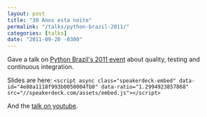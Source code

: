 ```yaml
---
layout: post
title: "30 Anos esta noite"
permalink: "/talks/python-brazil-2011/"
categories: [talks]
date: "2011-09-20 -0300"
---
```

Gave a talk on [Python Brazil's 2011 event](http://2011.pythonbrasil.org.br/2011/programacao/grade-do-evento/django/integracao-continua-testes-e-qualidade)  about quality, testing and continuous integration.

Slides are here:
`<script async class="speakerdeck-embed" data-id="4e88a1118f993b0050004fb0" data-ratio="1.2994923857868" src="//speakerdeck.com/assets/embed.js"></script>`

And the [talk on youtube](http://www.youtube.com/watch?v=4f-1oNghE6w).
